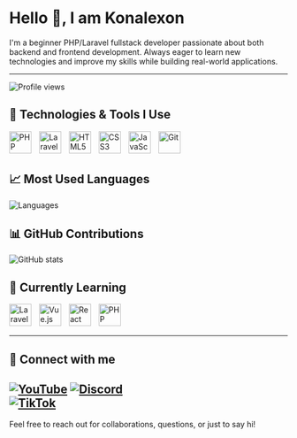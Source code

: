 # Hello 👋, I am Konalexon

I'm a beginner PHP/Laravel fullstack developer passionate about both backend and frontend development. Always eager to learn new technologies and improve my skills while building real-world applications.

---

![Profile views](https://komarev.com/ghpvc/?username=Konalexon&style=flat-square&color=blue)

## 🚀 Technologies & Tools I Use

<p>
  <img src="https://cdn.jsdelivr.net/gh/devicons/devicon/icons/php/php-original.svg" width="40" alt="PHP" style="margin-right: 10px;" /> 
  <img src="https://cdn.jsdelivr.net/gh/devicons/devicon/icons/laravel/laravel-plain.svg" width="40" alt="Laravel" style="margin-right: 10px;" />
  <img src="https://cdn.jsdelivr.net/gh/devicons/devicon/icons/html5/html5-original.svg" width="40" alt="HTML5" style="margin-right: 10px;" />
  <img src="https://cdn.jsdelivr.net/gh/devicons/devicon/icons/css3/css3-original.svg" width="40" alt="CSS3" style="margin-right: 10px;" />
  <img src="https://cdn.jsdelivr.net/gh/devicons/devicon/icons/javascript/javascript-original.svg" width="40" alt="JavaScript" style="margin-right: 10px;" />
  <img src="https://cdn.jsdelivr.net/gh/devicons/devicon/icons/git/git-original.svg" width="40" alt="Git" />
</p>

## 📈 Most Used Languages
![Languages](https://github-readme-stats.vercel.app/api/top-langs/?username=Konalexon&layout=compact)

## 📊 GitHub Contributions
![GitHub stats](https://github-readme-stats.vercel.app/api?username=Konalexon&show_icons=true)

## 🌱 Currently Learning

<p>
  <img src="https://cdn.jsdelivr.net/gh/devicons/devicon/icons/laravel/laravel-plain.svg" width="40" alt="Laravel" style="margin-right: 10px;" />
  <img src="https://cdn.jsdelivr.net/gh/devicons/devicon/icons/vuejs/vuejs-original.svg" width="40" alt="Vue.js" style="margin-right: 10px;" />
  <img src="https://cdn.jsdelivr.net/gh/devicons/devicon/icons/react/react-original.svg" width="40" alt="React" style="margin-right: 10px;" />
  <img src="https://cdn.jsdelivr.net/gh/devicons/devicon/icons/php/php-original.svg" width="40" alt="PHP" />
</p>
  
---

## 💬 Connect with me
  
[![YouTube](https://img.shields.io/badge/YouTube-red?logo=youtube&logoColor=white)](https://www.youtube.com/@SpartaKolka)
[![Discord](https://img.shields.io/badge/Discord-5865F2?logo=discord&logoColor=white)](konalexe1)  
[![TikTok](https://img.shields.io/badge/TikTok-000000?logo=tiktok&logoColor=white)](https://www.tiktok.com/@spartakoli)
---

Feel free to reach out for collaborations, questions, or just to say hi!
